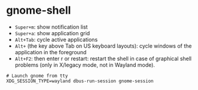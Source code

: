 # gnome-shell

- `Super+m`: show notification list
- `Super+a`: show application grid
- `Alt+Tab`: cycle active applications
- `Alt+` (the key above Tab on US keyboard layouts): cycle windows of the application in the foreground
- `Alt+F2`: then enter r or restart: restart the shell in case of graphical shell problems (only in X/legacy mode, not in Wayland mode).

```shell
# Launch gnome from tty
XDG_SESSION_TYPE=wayland dbus-run-session gnome-session
```

